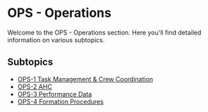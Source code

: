 # OPS - Operations

Welcome to the OPS - Operations section. Here you'll find detailed information on various subtopics.

## Subtopics

- [OPS-1 Task Management & Crew Coordination](ops-1.md)
- [OPS-2 AHC](ops-2.md)
- [OPS-3 Performance Data](ops-3.md)
- [OPS-4 Formation Procedures](ops-4.md)
